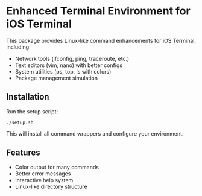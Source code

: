 # Enhanced Terminal Environment for iOS Terminal

This package provides Linux-like command enhancements for iOS Terminal, including:

- Network tools (ifconfig, ping, traceroute, etc.)
- Text editors (vim, nano) with better configs
- System utilities (ps, top, ls with colors)
- Package management simulation

## Installation

Run the setup script:
```
./setup.sh
```

This will install all command wrappers and configure your environment.

## Features

- Color output for many commands
- Better error messages
- Interactive help system
- Linux-like directory structure
